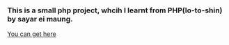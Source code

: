 ### This is a small php project, whcih I learnt from PHP(lo-to-shin) by sayar ei maung.

[You can get here](https://www.eimaung.com)
